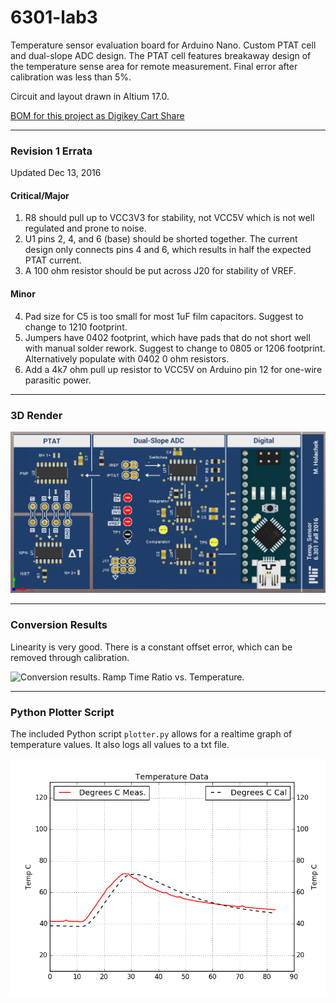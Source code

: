 # 6301-lab3
Temperature sensor evaluation board for Arduino Nano. Custom PTAT cell and dual-slope ADC design. The PTAT cell features breakaway design of the temperature sense area for remote measurement. Final error after calibration was less than 5%.

Circuit and layout drawn in Altium 17.0.

[BOM for this project as Digikey Cart Share](http://www.digikey.com/short/35444m)

-------

### Revision 1 Errata
Updated Dec 13, 2016

#### Critical/Major
1. R8 should pull up to VCC3V3 for stability, not VCC5V which is not well regulated and prone to noise.
2. U1 pins 2, 4, and 6 (base) should be shorted together. The current design only connects pins 4 and 6, which results in half the expected PTAT current.
3. A 100 ohm resistor should be put across J20 for stability of VREF.

#### Minor
4. Pad size for C5 is too small for most 1uF film capacitors. Suggest to change to 1210 footprint.
5. Jumpers have 0402 footprint, which have pads that do not short well with manual solder rework. Suggest to change to 0805 or 1206 footprint. Alternatively populate with 0402 0 ohm resistors.
6. Add a 4k7 ohm pull up resistor to VCC5V on Arduino pin 12 for one-wire parasitic power.

-------

### 3D Render

![PCB render](Outputs/6301%20Lab3%20PCB%20Render.png)

-------

### Conversion Results

Linearity is very good. There is a constant offset error, which can be removed through calibration.

![Conversion results. Ramp Time Ratio vs. Temperature.](6301%20Lab3%20Final%20Results.png)

-------

### Python Plotter Script

The included Python script `plotter.py` allows for a realtime graph of temperature values. It also logs all values to a txt file.

![Screenshot of a graph produced by plotter.py](Python/plotter_examplegraph.png)
